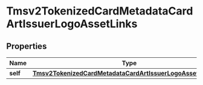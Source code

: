 
# Tmsv2TokenizedCardMetadataCardArtIssuerLogoAssetLinks

## Properties
Name | Type | Description | Notes
------------ | ------------- | ------------- | -------------
**self** | [**Tmsv2TokenizedCardMetadataCardArtIssuerLogoAssetLinksSelf**](Tmsv2TokenizedCardMetadataCardArtIssuerLogoAssetLinksSelf.md) |  |  [optional]



